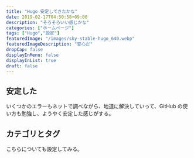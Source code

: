 ```yaml
---
title: "Hugo 安定してきたかな"
date: 2019-02-17T04:50:58+09:00
description: "そろそろいい感じかな"
categories: ["ホームページ"]
tags: ["Hugo","設定"]
featuredImage: "/images/sky-stable-hugo_640.webp"
featuredImageDescription: "安心だ"
dropCap: false
displayInMenu: false
displayInList: true
draft: false
---
```

## 安定した
いくつかのエラーもネットで調べながら、地道に解決していって、GitHub の使い方も勉強し、ようやく安定した感じがする。

## カテゴリとタグ
こちらについても設定してみる。
